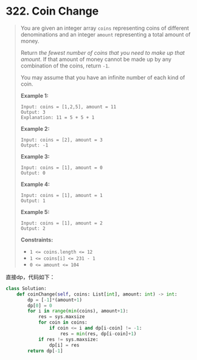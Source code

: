 # 322. Coin Change

> You are given an integer array `coins` representing coins of different denominations and an integer `amount` representing a total amount of money.
>
> Return *the fewest number of coins that you need to make up that amount*. If that amount of money cannot be made up by any combination of the coins, return `-1`.
>
> You may assume that you have an infinite number of each kind of coin.
>
>  
>
> **Example 1:**
>
> ```
> Input: coins = [1,2,5], amount = 11
> Output: 3
> Explanation: 11 = 5 + 5 + 1
> ```
>
> **Example 2:**
>
> ```
> Input: coins = [2], amount = 3
> Output: -1
> ```
>
> **Example 3:**
>
> ```
> Input: coins = [1], amount = 0
> Output: 0
> ```
>
> **Example 4:**
>
> ```
> Input: coins = [1], amount = 1
> Output: 1
> ```
>
> **Example 5:**
>
> ```
> Input: coins = [1], amount = 2
> Output: 2
> ```
>
>  
>
> **Constraints:**
>
> - `1 <= coins.length <= 12`
> - `1 <= coins[i] <= 231 - 1`
> - `0 <= amount <= 104`

直接dp，代码如下：

```python
class Solution:
    def coinChange(self, coins: List[int], amount: int) -> int:
        dp = [-1]*(amount+1)
        dp[0] = 0
        for i in range(min(coins), amount+1):
            res = sys.maxsize
            for coin in coins:
                if coin <= i and dp[i-coin] != -1:
                    res = min(res, dp[i-coin]+1)
            if res != sys.maxsize:
                dp[i] = res
        return dp[-1]
```

